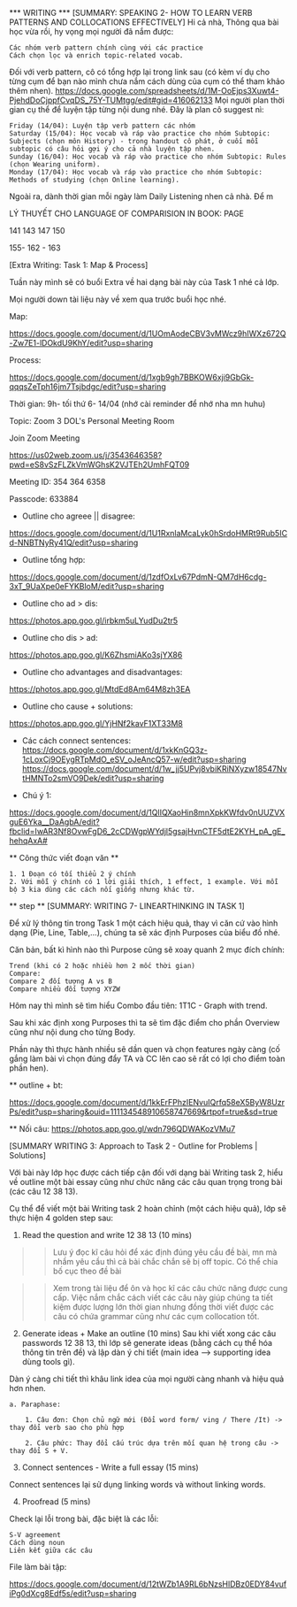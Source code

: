 *** WRITING ***
[SUMMARY: SPEAKING 2- HOW TO LEARN VERB PATTERNS AND COLLOCATIONS EFFECTIVELY]
Hi cả nhà,
Thông qua bài học vừa rồi, hy vọng mọi người đã nắm được:

    Các nhóm verb pattern chính cùng với các practice
    Cách chọn lọc và enrich topic-related vocab.

Đối với verb pattern, cô có tổng hợp lại trong link sau (có kèm ví dụ cho từng cụm để bạn nào mình chưa nắm cách dùng của cụm có thể tham khảo thêm nhen).
https://docs.google.com/spreadsheets/d/1M-OoEjps3Xuwt4-PjehdDoCjppfCvqDS_75Y-TUMtgg/edit#gid=416062133
Mọi người plan thời gian cụ thể để luyện tập từng nội dung nhé.
Đây là plan cô suggest nì:

    Friday (14/04): Luyện tập verb pattern các nhóm
    Saturday (15/04): Học vocab và ráp vào practice cho nhóm Subtopic: Subjects (chọn môn History) - trong handout cô phát, ở cuối mỗi subtopic có câu hỏi gợi ý cho cả nhà luyện tập nhen.
    Sunday (16/04): Học vocab và ráp vào practice cho nhóm Subtopic: Rules (chọn Wearing uniform).
    Monday (17/04): Học vocab và ráp vào practice cho nhóm Subtopic: Methods of studying (chọn Online learning).

Ngoài ra, dành thời gian mỗi ngày làm Daily Listening nhen cả nhà. Để m

LÝ THUYẾT CHO LANGUAGE OF COMPARISION IN BOOK: PAGE

141
143
147
150

155- 162 - 163

[Extra Writing: Task 1: Map & Process]

Tuần này mình sẽ có buổi Extra về hai dạng bài này của Task 1 nhé cả lớp.

Mọi người down tài liệu này về xem qua trước buổi học nhé.

Map:

https://docs.google.com/document/d/1UOmAodeCBV3vMWcz9hIWXz672Q-Zw7E1-lDOkdU9KhY/edit?usp=sharing

Process:

https://docs.google.com/document/d/1xgb9gh7BBKOW6xji9GbGk-qqqsZeTph16jm7Tsjbdgc/edit?usp=sharing

Thời gian: 9h- tối thứ 6- 14/04 (nhớ cài reminder để nhớ nha mn huhu)


Topic: Zoom 3 DOL's Personal Meeting Room

Join Zoom Meeting

https://us02web.zoom.us/j/3543646358?pwd=eS8vSzFLZkVmWGhsK2VJTEh2UmhFQT09

Meeting ID: 354 364 6358

Passcode: 633884

* Outline cho agreee || disagree:

https://docs.google.com/document/d/1U1RxnlaMcaLyk0hSrdoHMRt9Rub5ICd-NNBTNyRy41Q/edit?usp=sharing 

* Outline tổng hợp: 

https://docs.google.com/document/d/1zdfOxLv67PdmN-QM7dH6cdg-3xT_9UaXpe0eFYKBloM/edit?usp=sharing

* Outline cho ad > dis: 

https://photos.app.goo.gl/irbkm5uLYudDu2tr5

* Outline cho dis > ad: 

https://photos.app.goo.gl/K6ZhsmiAKo3sjYX86

* Outline cho advantages and disadvantages: 

https://photos.app.goo.gl/MtdEd8Am64M8zh3EA

* Outline cho cause + solutions: 

https://photos.app.goo.gl/YjHNf2kavF1XT33M8

* Các cách connect sentences: 
https://docs.google.com/document/d/1xkKnGQ3z-1cLoxCj9OEygRTpMdO_eSV_oJeAncQ57-w/edit?usp=sharing
https://docs.google.com/document/d/1w_jj5UPvj8vbiKRiNXyzw18547NvtHMNTo2smVO9Dek/edit?usp=sharing

* Chú ý 1: 

https://docs.google.com/document/d/1QlIQXaoHin8mnXpkKWfdv0nUUZVXguE6Yka__DaAgbA/edit?fbclid=IwAR3Nf8OvwFgD6_2cCDWgpWYdjl5gsajHvnCTF5dtE2KYH_pA_gE_hehqAxA#

** Công thức viết đoạn văn **

	1. 1 Đoạn có tối thiểu 2 ý chính
	2. Với mỗi ý chính có 1 lời giải thích, 1 effect, 1 example. Với mỗi bộ 3 kia dùng các cách nối giống nhưng khác từ.

** step **
[SUMMARY: WRITING 7- LINEARTHINKING IN TASK 1]

Để xử lý thông tin trong Task 1 một cách hiệu quả, thay vì căn cứ vào hình dạng (Pie, Line, Table,...), chúng ta sẽ xác định Purposes của biểu đồ nhé.

Căn bản, bất kì hình nào thì Purpose cũng sẽ xoay quanh 2 mục đích chính:

    Trend (khi có 2 hoặc nhiều hơn 2 mốc thời gian)
    Compare:
    Compare 2 đối tượng A vs B
    Compare nhiều đối tượng XYZW

Hôm nay thì mình sẽ tìm hiểu Combo đầu tiên: 1T1C - Graph with trend.

Sau khi xác định xong Purposes thì ta sẽ tìm đặc điểm cho phần Overview cũng như nội dung cho từng Body.

Phần này thì thực hành nhiều sẽ dần quen và chọn features ngày càng (cố gắng làm bài vì chọn đúng đẩy TA và CC lên cao sẽ rất có lợi cho điểm toàn phần hen).

** outline + bt: 

https://docs.google.com/document/d/1kkErFPhzIENvuIQrfq58eX5ByW8UzrPs/edit?usp=sharing&ouid=111134548910658747669&rtpof=true&sd=true

** Nối câu: https://photos.app.goo.gl/wdn796QDWAKozVMu7 

[SUMMARY WRITING 3: Approach to Task 2 - Outline for Problems | Solutions]

Với bài này lớp học được cách tiếp cận đối với dạng bài Writing task 2, hiểu về outline một bài essay cũng như chức năng các câu quan trọng trong bài (các câu 12 38 13).

Cụ thể để viết một bài Writing task 2 hoàn chỉnh (một cách hiệu quả), lớp sẽ thực hiện 4 golden step sau:

1. Read the question and write 12 38 13 (10 mins)

>> Lưu ý đọc kĩ câu hỏi để xác định đúng yêu cầu đề bài, mn mà nhầm yêu cầu thì cả bài chắc chắn sẽ bị off topic. Có thể chia bố cục theo đề bài

>> Xem trong tài liệu để ôn và học kĩ các câu chức năng được cung cấp. Việc nắm chắc cách viết các câu này giúp chúng ta tiết kiệm được lượng lớn thời gian nhưng đồng thời viết được các câu có chứa grammar cũng như các cụm collocation tốt.

2. Generate ideas + Make an outline (10 mins)
Sau khi viết xong các câu passwords 12 38 13, thì lớp sẽ generate ideas (bằng cách cụ thể hóa thông tin trên đề) và lập dàn ý chi tiết (main idea --> supporting idea dùng tools gì).

Dàn ý càng chi tiết thì khâu link idea của mọi người càng nhanh và hiệu quả hơn nhen.

	a. Paraphase:

		1. Câu đơn: Chọn chủ ngữ mới (Đổi word form/ ving / There /It) -> thay đổi verb sao cho phù hợp

		2. Câu phức: Thay đổi cấu trúc dựa trên mối quan hệ trong câu -> thay đổi S + V. 

3. Connect sentences - Write a full essay (15 mins)

Connect sentences lại sử dụng linking words và without linking words.

4. Proofread (5 mins)

Check lại lỗi trong bài, đặc biệt là các lỗi:

    S-V agreement
    Cách dùng noun
    Liên kết giữa các câu

File làm bài tập: 

https://docs.google.com/document/d/12tWZb1A9RL6bNzsHlDBz0EDY84vufiPg0dXcg8Edf5s/edit?usp=sharing 

